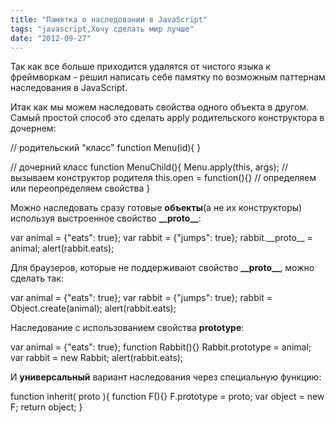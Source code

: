 ```yaml
---
title: "Памятка о наследовании в JavaScript"
tags: "javascript,Хочу сделать мир лучше"
date: "2012-09-27"
---
```


Так как все больше приходится удалятся от чистого языка к фреймворкам - решил написать себе памятку по возможным паттернам наследования в JavaScript.

Итак как мы можем наследовать свойства одного объекта в другом. Самый простой способ это сделать apply родительского конструктора в дочернем:

// родительский "класс"
function Menu(id){
}

// дочерний класс
function MenuChild(){
  Menu.apply(this, args); //вызываем конструктор родителя 
  this.open = function(){} // определяем или переопределяем свойства
}

Можно наследовать сразу готовые **объекты**(а не их конструкторы) используя выстроенное свойство **\_\_proto\_\_**:

var animal = {"eats": true};
var rabbit = {"jumps": true};
rabbit.\_\_proto\_\_ = animal;
alert(rabbit.eats);

Для браузеров, которые не поддерживают свойство **\_\_proto\_\_**, можно сделать так:

var animal = {"eats": true};
var rabbit = {"jumps": true};
rabbit = Object.create(animal);
alert(rabbit.eats);

Наследование с использованием свойства **prototype**:

var animal = {"eats": true};
function Rabbit(){}
Rabbit.prototype = animal;
var rabbit = new Rabbit;
alert(rabbit.eats);

И **универсальный** вариант наследования через специальную функцию:

function inherit( proto ){
  function F(){}
  F.prototype = proto;
  var object = new F;
  return object;
}
